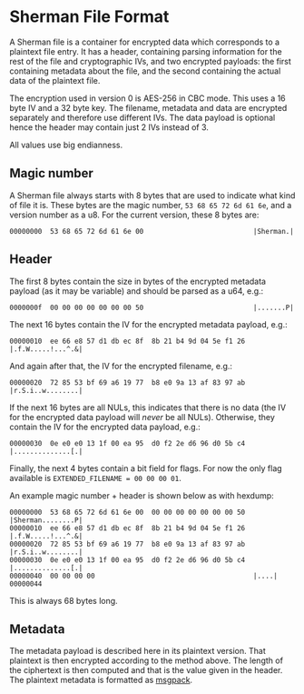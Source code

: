 # Sherman File Format

A Sherman file is a container for encrypted data which corresponds to a
plaintext file entry. It has a header, containing parsing information for the
rest of the file and cryptographic IVs, and two encrypted payloads: the first
containing metadata about the file, and the second containing the actual data
of the plaintext file.

The encryption used in version 0 is AES-256 in CBC mode. This uses a 16 byte IV
and a 32 byte key. The filename, metadata and data are encrypted separately and
therefore use different IVs. The data payload is optional hence the header may
contain just 2 IVs instead of 3.

All values use big endianness.

## Magic number

A Sherman file always starts with 8 bytes that are used to indicate what kind
of file it is. These bytes are the magic number, `53 68 65 72 6d 61 6e`, and a
version number as a u8. For the current version, these 8 bytes are:

    00000000  53 68 65 72 6d 61 6e 00                           |Sherman.|

## Header

The first 8 bytes contain the size in bytes of the encrypted metadata payload
(as it may be variable) and should be parsed as a u64, e.g.:

    0000000f  00 00 00 00 00 00 00 50                           |.......P|

The next 16 bytes contain the IV for the encrypted metadata payload, e.g.:

    00000010  ee 66 e8 57 d1 db ec 8f  8b 21 b4 9d 04 5e f1 26  |.f.W.....!...^.&|

And again after that, the IV for the encrypted filename, e.g.:

    00000020  72 85 53 bf 69 a6 19 77  b8 e0 9a 13 af 83 97 ab  |r.S.i..w........|

If the next 16 bytes are all NULs, this indicates that there is no data (the IV
for the encrypted data payload will *never* be all NULs). Otherwise, they
contain the IV for the encrypted data payload, e.g.:

    00000030  0e e0 e0 13 1f 00 ea 95  d0 f2 2e d6 96 d0 5b c4  |..............[.|

Finally, the next 4 bytes contain a bit field for flags. For now the only flag
available is `EXTENDED_FILENAME = 00 00 00 01`.

An example magic number + header is shown below as with hexdump:

    00000000  53 68 65 72 6d 61 6e 00  00 00 00 00 00 00 00 50  |Sherman........P|
    00000010  ee 66 e8 57 d1 db ec 8f  8b 21 b4 9d 04 5e f1 26  |.f.W.....!...^.&|
    00000020  72 85 53 bf 69 a6 19 77  b8 e0 9a 13 af 83 97 ab  |r.S.i..w........|
    00000030  0e e0 e0 13 1f 00 ea 95  d0 f2 2e d6 96 d0 5b c4  |..............[.|
    00000040  00 00 00 00                                       |....|
    00000044

This is always 68 bytes long.

## Metadata

The metadata payload is described here in its plaintext version. That plaintext
is then encrypted according to the method above. The length of the ciphertext
is then computed and that is the value given in the header. The plaintext
metadata is formatted as [msgpack](http://msgpack.org/).


